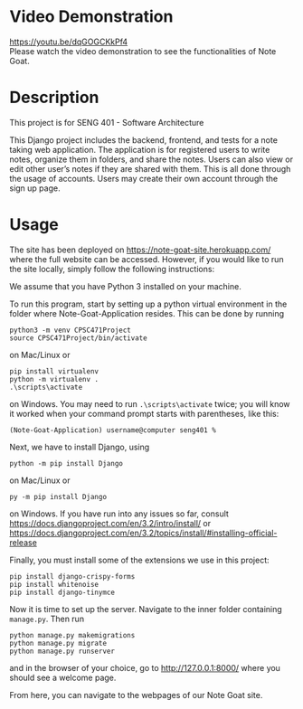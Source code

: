 # Video Demonstration

https://youtu.be/dqGOGCKkPf4 <br/>
Please watch the video demonstration to see the functionalities of Note Goat. 

# Description

This project is for SENG 401 - Software Architecture

This Django project includes the backend, frontend, and tests 
for a note taking web application. The application is for 
registered users to write notes, organize them in folders, and 
share the notes. Users can also view or edit other user’s notes 
if they are shared with them. This is all done through the usage 
of accounts. Users may create their own account through the sign
up page.

# Usage

The site has been deployed on https://note-goat-site.herokuapp.com/
where the full website can be accessed. However, if you would like
to run the site locally, simply follow the following instructions:

We assume that you have Python 3 installed on your machine.

To run this program, start by setting up a python virtual 
environment in the folder where Note-Goat-Application
resides. This can be done by running 
```
python3 -m venv CPSC471Project
source CPSC471Project/bin/activate
```
on Mac/Linux or 
```
pip install virtualenv
python -m virtualenv . 
.\scripts\activate
```
on Windows. You may need to run `.\scripts\activate` twice;
you will know it worked when your command prompt starts with
parentheses, like this:
```
(Note-Goat-Application) username@computer seng401 %
```

Next, we have to install Django, using 
```
python -m pip install Django
```
on Mac/Linux or
```
py -m pip install Django
```
on Windows. If you have run into any issues so far, consult
https://docs.djangoproject.com/en/3.2/intro/install/ or
https://docs.djangoproject.com/en/3.2/topics/install/#installing-official-release

Finally, you must install some of the extensions we use in this project:
```
pip install django-crispy-forms
pip install whitenoise
pip install django-tinymce
```

Now it is time to set up the server. Navigate to the inner
folder containing `manage.py`. Then run
```
python manage.py makemigrations
python manage.py migrate
python manage.py runserver
```
and in the browser of your choice, go to
http://127.0.0.1:8000/
where you should see a welcome page. 

From here, you can navigate to the webpages of our Note Goat site.
